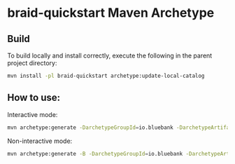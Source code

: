 # braid-quickstart Maven Archetype

## Build

To build locally and install correctly, execute the following in the parent project directory:

```bash
mvn install -pl braid-quickstart archetype:update-local-catalog
```


## How to use:

Interactive mode:

```bash
mvn archetype:generate -DarchetypeGroupId=io.bluebank -DarchetypeArtifactId=braid-quickstart 
```

Non-interactive mode:

```bash
mvn archetype:generate -B -DarchetypeGroupId=io.bluebank -DarchetypeArtifactId=braid-quickstart -DgroupId=io.bluebank.play -DartifactId=myservice -Dversion=1.0-SNAPSHOT 
```